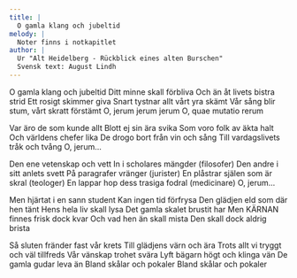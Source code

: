 ```yaml
---
title: |
  O gamla klang och jubeltid
melody: |
  Noter finns i notkapitlet
author: |
  Ur "Alt Heidelberg - Rückblick eines alten Burschen"
  Svensk text: August Lindh
---
```

O gamla klang och jubeltid
Ditt minne skall förbliva
Och än åt livets bistra strid
Ett rosigt skimmer giva
Snart tystnar allt vårt yra skämt
Vår sång blir stum, vårt skratt förstämt
O, jerum jerum jerum
O, quae mutatio rerum

Var äro de som kunde allt
Blott ej sin ära svika
Som voro folk av äkta halt
Och världens chefer lika
De drogo bort från vin och sång
Till vardagslivets tråk och tvång
O, jerum...

Den ene vetenskap och vett
In i scholares mängder   (filosofer) 
Den andre i sitt anlets svett
På paragrafer vränger   (jurister)
En plåstrar själen som är skral   (teologer)
En lappar hop dess trasiga fodral   (medicinare)
O, jerum...

Men hjärtat i en sann student
Kan ingen tid förfrysa
Den glädjen eld som där hen tänt
Hens hela liv skall lysa
Det gamla skalet brustit har
Men KÄRNAN finnes frisk dock kvar
Och vad hen än skall mista
Den skall dock aldrig brista

Så sluten fränder fast vår krets
Till glädjens värn och ära
Trots allt vi tryggt och väl tillfreds
Vår vänskap trohet svära
Lyft bägarn högt och klinga vän
De gamla gudar leva än
Bland skålar och pokaler
Bland skålar och pokaler